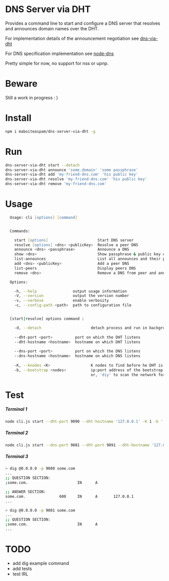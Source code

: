 # DNS Server via DHT

Provides a command line to start and configure a DNS server 
that resolves and announces domain names over the DHT.

For implementation details of the announcement negotiation
see [dns-via-dht](https://github.com/maboiteaspam/dns-via-dht)

For DNS specification implementation
see [node-dns](https://github.com/tjfontaine/node-dns)

Pretty simple for now, no support for nss or upnp.

# Beware

Still a work in progress : )

# Install

```zsh
npm i maboiteaspam/dns-server-via-dht -g
```

# Run

```zsh
dns-server-via-dht start --detach
dns-server-via-dht announce 'some.domain' 'some passphrase'
dns-server-via-dht add 'my-friend-dns.com' 'his public key'
dns-server-via-dht resolve 'my-friend-dns.com' 'his public key'
dns-server-via-dht remove 'my-friend-dns.com'
```

# Usage

```zsh
  Usage: cli [options] [command]


  Commands:

    start [options]                      Start DNS server
    resolve [options] <dns> <publicKey>  Resolve a peer DNS
    announce <dns> <passphrase>          Announce a DNS
    show <dns>                           Show passphrase & public key of a dns
    list-announces                       List all announces and their public key
    add <dns> <publicKey>                Add a peer DNS
    list-peers                           Display peers DNS
    remove <dns>                         Remove a DNS from peer and announced DNS lists

  Options:

    -h, --help                output usage information
    -V, --version             output the version number
    -v, --verbose             enable verbosity
    -c, --config-path <path>  path to configuration file


  [start|resolve] options command :

    -d, --detach                      detach process and run in background
    
    --dht-port <port>          port on which the DHT listens
    --dht-hostname <hostname>  hostname on which DHT listens
    
    --dns-port <port>          port on which the DNS listens
    --dns-hostname <hostname>  hostname on which DNS listens
    
    -K, --knodes <K>                  K nodes to find before he DHT is ready
    -b, --bootstrap <nodes>           ip:port address of the bootstrap nodes, 
                                      or, 'diy' to scan the network for the BT DHT
```

# Test

##### Terminal 1

```zsh
node cli.js start --dht-port 9090 --dht-hostname '127.0.0.1' -K 1 -b '' -v --dns-hostname 127.0.0.1
```

##### Terminal 2

```zsh
node cli.js start --dns-port 9081 --dht-port 9091 --dht-hostname '127.0.0.1' -K 1 -b '127.0.0.1:9090' -v -c ./tt.json --dns-hostname 127.0.0.1
```

##### Terminal 3

```zsh
> dig @0.0.0.0 -p 9080 some.com
...
;; QUESTION SECTION:
;some.com.                      IN      A

;; ANSWER SECTION:
some.com.               600     IN      A       127.0.0.1
...
```

```zsh
> dig @0.0.0.0 -p 9081 some.com
...
;; QUESTION SECTION:
;some.com.                      IN      A
...
```


# TODO

- add dig example command
- add tests
- test IRL

